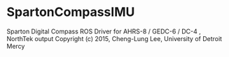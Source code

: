 SpartonCompassIMU
=================

Sparton Digital Compass ROS Driver for AHRS-8 / GEDC-6 / DC-4 , NorthTek output
Copyright (c) 2015, Cheng-Lung Lee, University of Detroit Mercy
